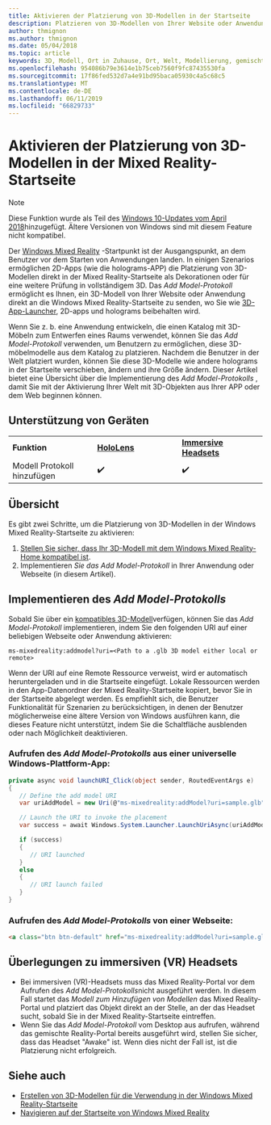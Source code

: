 ```yaml
---
title: Aktivieren der Platzierung von 3D-Modellen in der Startseite
description: Platzieren von 3D-Modellen von Ihrer Website oder Anwendung in Windows Mixed Reality Home
author: thmignon
ms.author: thmignon
ms.date: 05/04/2018
ms.topic: article
keywords: 3D, Modell, Ort in Zuhause, Ort, Welt, Modellierung, gemischte Realität Home, Web, App
ms.openlocfilehash: 954086b79e3614e1b75ceb7560f9fc87435530fa
ms.sourcegitcommit: 17f86fed532d7a4e91bd95baca05930c4a5c68c5
ms.translationtype: MT
ms.contentlocale: de-DE
ms.lasthandoff: 06/11/2019
ms.locfileid: "66829733"
---
```

# <a name="enable-placement-of-3d-models-in-the-mixed-reality-home"></a>Aktivieren der Platzierung von 3D-Modellen in der Mixed Reality-Startseite

> [!NOTE]
> Diese Funktion wurde als Teil des [Windows 10-Updates vom April 2018](release-notes-april-2018.md)hinzugefügt. Ältere Versionen von Windows sind mit diesem Feature nicht kompatibel.

Der [Windows Mixed Reality](navigating-the-windows-mixed-reality-home.md) -Startpunkt ist der Ausgangspunkt, an dem Benutzer vor dem Starten von Anwendungen landen. In einigen Szenarios ermöglichen 2D-Apps (wie die holograms-APP) die Platzierung von 3D-Modellen direkt in der Mixed Reality-Startseite als Dekorationen oder für eine weitere Prüfung in vollständigem 3D. Das *Add Model-Protokoll* ermöglicht es Ihnen, ein 3D-Modell von Ihrer Website oder Anwendung direkt an die Windows Mixed Reality-Startseite zu senden, wo Sie wie [3D-App-Launcher](3d-app-launcher-design-guidance.md), 2D-apps und holograms beibehalten wird. 

Wenn Sie z. b. eine Anwendung entwickeln, die einen Katalog mit 3D-Möbeln zum Entwerfen eines Raums verwendet, können Sie das *Add Model-Protokoll* verwenden, um Benutzern zu ermöglichen, diese 3D-möbelmodelle aus dem Katalog zu platzieren. Nachdem die Benutzer in der Welt platziert wurden, können Sie diese 3D-Modelle wie andere holograms in der Startseite verschieben, ändern und ihre Größe ändern. Dieser Artikel bietet eine Übersicht über die Implementierung des *Add Model-Protokolls* , damit Sie mit der Aktivierung Ihrer Welt mit 3D-Objekten aus Ihrer APP oder dem Web beginnen können.

## <a name="device-support"></a>Unterstützung von Geräten

<table>
    <colgroup>
    <col width="33%" />
    <col width="33%" />
    <col width="33%" />
    </colgroup>
    <tr>
        <td><strong>Funktion</strong></td>
        <td><a href="hololens-hardware-details.md"><strong>HoloLens</strong></a></td>
        <td><a href="immersive-headset-hardware-details.md"><strong>Immersive Headsets</strong></a></td>
    </tr>
     <tr>
        <td>Modell Protokoll hinzufügen</td>
        <td>✔️</td>
        <td>✔️</td>
    </tr>
</table>

## <a name="overview"></a>Übersicht

Es gibt zwei Schritte, um die Platzierung von 3D-Modellen in der Windows Mixed Reality-Startseite zu aktivieren:
1. [Stellen Sie sicher, dass Ihr 3D-Modell mit dem Windows Mixed Reality-Home kompatibel ist](creating-3d-models-for-use-in-the-windows-mixed-reality-home.md).
2. Implementieren *Sie das Add Model-Protokoll* in Ihrer Anwendung oder Webseite (in diesem Artikel).

## <a name="implementing-the-add-model-protocol"></a>Implementieren des *Add Model-Protokolls*

Sobald Sie über ein [kompatibles 3D-Modell](creating-3d-models-for-use-in-the-windows-mixed-reality-home.md)verfügen, können Sie das *Add Model-Protokoll* implementieren, indem Sie den folgenden URI auf einer beliebigen Webseite oder Anwendung aktivieren:

```
ms-mixedreality:addmodel?uri=<Path to a .glb 3D model either local or remote>
```

Wenn der URI auf eine Remote Ressource verweist, wird er automatisch heruntergeladen und in die Startseite eingefügt. Lokale Ressourcen werden in den App-Datenordner der Mixed Reality-Startseite kopiert, bevor Sie in der Startseite abgelegt werden. Es empfiehlt sich, die Benutzer Funktionalität für Szenarien zu berücksichtigen, in denen der Benutzer möglicherweise eine ältere Version von Windows ausführen kann, die dieses Feature nicht unterstützt, indem Sie die Schaltfläche ausblenden oder nach Möglichkeit deaktivieren. 

### <a name="invoking-the-add-model-protocol-from-a-universal-windows-platform-app"></a>Aufrufen des *Add Model-Protokolls* aus einer universelle Windows-Plattform-App:

```C#
private async void launchURI_Click(object sender, RoutedEventArgs e)
{
   // Define the add model URI
   var uriAddModel = new Uri(@"ms-mixedreality:addModel?uri=sample.glb");

   // Launch the URI to invoke the placement
   var success = await Windows.System.Launcher.LaunchUriAsync(uriAddModel);

   if (success)
   {
      // URI launched
   }
   else
   {
      // URI launch failed
   }
}
```

### <a name="invoking-the-add-model-protocol-from-a-webpage"></a>Aufrufen des *Add Model-Protokolls* von einer Webseite:

```html
<a class="btn btn-default" href="ms-mixedreality:addModel?uri=sample.glb"> Place 3D Model </a>
```

## <a name="considerations-for-immersive-vr-headsets"></a>Überlegungen zu immersiven (VR) Headsets

* Bei immersiven (VR)-Headsets muss das Mixed Reality-Portal vor dem Aufrufen des *Add Model-Protokolls*nicht ausgeführt werden. In diesem Fall startet das *Modell zum Hinzufügen von Modellen* das Mixed Reality-Portal und platziert das Objekt direkt an der Stelle, an der das Headset sucht, sobald Sie in der Mixed Reality-Startseite eintreffen. 
* Wenn Sie das *Add Model-Protokoll* vom Desktop aus aufrufen, während das gemischte Reality-Portal bereits ausgeführt wird, stellen Sie sicher, dass das Headset "Awake" ist. Wenn dies nicht der Fall ist, ist die Platzierung nicht erfolgreich. 

## <a name="see-also"></a>Siehe auch

* [Erstellen von 3D-Modellen für die Verwendung in der Windows Mixed Reality-Startseite](creating-3d-models-for-use-in-the-windows-mixed-reality-home.md)
* [Navigieren auf der Startseite von Windows Mixed Reality](navigating-the-windows-mixed-reality-home.md)
